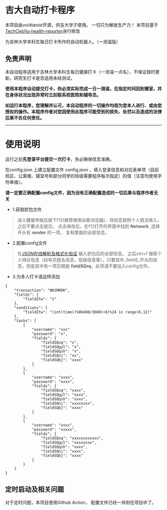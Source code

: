 
# 吉大自动打卡程序
本项目由voidtaoist开源，供吉大学子使用。
一切只为解放生产力！
本项目基于[TechCiel/jlu-health-reporter](https://github.com/TechCiel/jlu-health-reporter)进行修改

为吉林大学本科生每日打卡所作的自动机器人。（一测温版）

## 免责声明

本自动程序适用于吉林大学本科生每日健康打卡（一测温一点名），不保证按时更新。研究生打卡是否适用未经测试。

**使用本程序自动提交打卡，你必须实际完成一日一测温，在指定时间回到寝室，并在身体状况出现异常时立刻联系校医院和辅导员。**

__**如运行本程序，您理解并认可，本自动程序的一切操作均视为您本人进行、或由您授权的操作。本程序作者对您因使用此程序可能受到的损失、处罚以及造成的法律后果不负任何责任。**__

--------------------------------------------------------------------------------------------------------

# 使用说明

运行之前**先登录平台提交一次打卡**，务必确保信息准确。

在config.json 上建立配置文件 config.json ，填入登录信息和对应表单项（目前校区、公寓楼、寝室号和部分同学的班级需要程序每次指定）的值（注意均使用字符串值）。

**请一定要正确配置config文件，因为没有正确配置造成的一切后果与程序作者无关**

- 1.获取抓包文件

>进入健康申报后按下f12(推荐使用谷歌浏览器)，将信息按照个人情况填入，之后不要点击提交。
  点击保存后，在f12打开的界面中找到 __Network__ ,选择开头有 __render__ 的一项，
  复制里面的全部信息。

- 2.配置config文件

>在[JSON在线解析及格式化验证](https://www.json.cn/) 输入抓包后的全部信息。
之后ctrl+f 搜索个人特征信息（如导员姓名信息，班级信息等），只要其中_fieldS_开头的信息，但是其中有一项日期是 __fieldSQrq__，此项请不要加入config文件。

- 3.为多人打卡请这样添加

```
{
	"transaction": "BKSMRDK",
	"fields": {
		"fieldZtw": "1"
	},
	"conditions": {
		"fieldZtw": "(int(time()%86400/3600)+8)%24 in range(6,12)"
	},
	"tasks": [
		{
			"username": "xxx"
			"password": "x",
			"fields": {	
				"fieldSQxq": "x",
				"fieldSQgyl": "x",
				"fieldSQqsh": "x",
				"fieldSQnj": "xx",
				"fieldSQbj": "xxxx"
			}
		},
		{
			"username": "xxxx",
			"password": "xxxx",
			"fields": {
				"fieldSQxq": "xxxx",
				"fieldSQgyl": "xxxx",
				"fieldSQqsh": "xxxx",
				"fieldSQnj": "xxxxxxxx",
				"fieldSQbj": "xxxx"
			}
		},
		{
			"username": "xxxx",
			"password": "xxxxx",
			"fields": {
				"fieldSQxq": "xxxxxxxxxxxx",
				"fieldSQgyl": "xxxxxxxx",
				"fieldSQqsh": "xxxx",
				"fieldSQnj": "xxxx",
				"fieldSQbj": "xxxx"
			}
		}
	]
}
```
## 定时启动及相关问题

对于定时问题，本项目使用Github Action， 配置文件已经一并附在项目中了。
